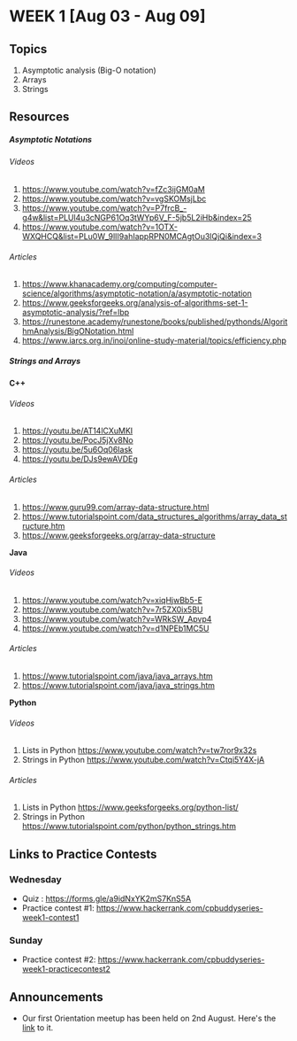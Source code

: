 # WEEK 1 [Aug 03 - Aug 09]

## Topics

1. Asymptotic analysis (Big-O notation)
2. Arrays
3. Strings

## Resources

##### Asymptotic Notations

###### Videos 

1. https://www.youtube.com/watch?v=fZc3ijGM0aM
2. https://www.youtube.com/watch?v=vgSKOMsjLbc
3. https://www.youtube.com/watch?v=P7frcB_-g4w&list=PLUl4u3cNGP61Oq3tWYp6V_F-5jb5L2iHb&index=25
4. https://www.youtube.com/watch?v=1OTX-WXQHCQ&list=PLu0W_9lII9ahIappRPN0MCAgtOu3lQjQi&index=3


###### Articles

1. https://www.khanacademy.org/computing/computer-science/algorithms/asymptotic-notation/a/asymptotic-notation
2. https://www.geeksforgeeks.org/analysis-of-algorithms-set-1-asymptotic-analysis/?ref=lbp
3. https://runestone.academy/runestone/books/published/pythonds/AlgorithmAnalysis/BigONotation.html
4. https://www.iarcs.org.in/inoi/online-study-material/topics/efficiency.php

##### Strings and Arrays

**C++**

###### Videos

1. https://youtu.be/AT14lCXuMKI
2. https://youtu.be/PocJ5jXv8No
3. https://youtu.be/5u6Oq06Iask
4. https://youtu.be/DJs9ewAVDEg

###### Articles

1. https://www.guru99.com/array-data-structure.html
2. https://www.tutorialspoint.com/data_structures_algorithms/array_data_structure.htm
3. https://www.geeksforgeeks.org/array-data-structure

**Java**

###### Videos

1. https://www.youtube.com/watch?v=xiqHjwBb5-E
2. https://www.youtube.com/watch?v=7r5ZX0ix5BU
3. https://www.youtube.com/watch?v=WRkSW_Apvp4
4. https://www.youtube.com/watch?v=d1NPEb1MC5U

###### Articles

1. https://www.tutorialspoint.com/java/java_arrays.htm
2. https://www.tutorialspoint.com/java/java_strings.htm

**Python**

###### Videos

1. Lists in Python https://www.youtube.com/watch?v=tw7ror9x32s
2. Strings in Python https://www.youtube.com/watch?v=Ctqi5Y4X-jA

###### Articles

1. Lists in Python https://www.geeksforgeeks.org/python-list/
2. Strings in Python https://www.tutorialspoint.com/python/python_strings.htm

## Links to Practice Contests

### Wednesday
* Quiz : https://forms.gle/a9idNxYK2mS7KnS5A
* Practice contest #1: https://www.hackerrank.com/cpbuddyseries-week1-contest1

### Sunday
* Practice contest #2: https://www.hackerrank.com/cpbuddyseries-week1-practicecontest2

## Announcements

- Our first Orientation meetup has been held on 2nd August. Here's the [link](https://meet.google.com/yeg-jnke-qnb)
  to it.
